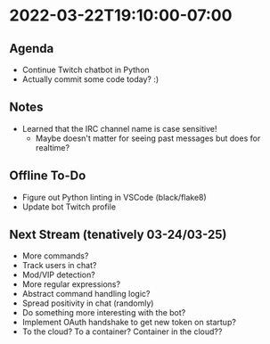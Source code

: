 # 2022-03-22T19:10:00-07:00

## Agenda

* Continue Twitch chatbot in Python
* Actually commit some code today? :)

## Notes

* Learned that the IRC channel name is case sensitive!
  * Maybe doesn't matter for seeing past messages but does for realtime?

## Offline To-Do

* Figure out Python linting in VSCode (black/flake8)
* Update bot Twitch profile

## Next Stream (tenatively 03-24/03-25)

* More commands?
* Track users in chat?
* Mod/VIP detection?
* More regular expressions?
* Abstract command handling logic?
* Spread positivity in chat (randomly)
* Do something more interesting with the bot?
* Implement OAuth handshake to get new token on startup?
* To the cloud? To a container? Container in the cloud??

